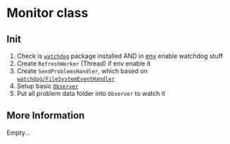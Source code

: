 # Monitor class

## Init

1. Check is [`watchdog`](https://www.youtube.com/watch?v=M9CT6MMry0U) package installed AND in [env](../dmoj/judgeenv.py) enable watchdog stuff
2. Create `RefreshWorker` (Thread) if env enable it
3. Create `SendProblemsHandler`, which based on [`watchdog/FileSystemEventHandler`](https://python-watchdog.readthedocs.io/en/stable/api.html#watchdog.events.FileSystemEventHandler)
4. Setup basic [`Observer`](https://python-watchdog.readthedocs.io/en/stable/api.html#module-watchdog.observers)
5. Put all problem data folder into `Observer` to watch it

## More Information

Empty...
